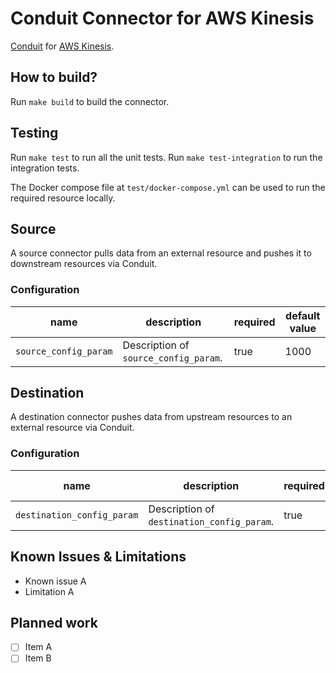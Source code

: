 # Conduit Connector for AWS Kinesis
[Conduit](https://conduit.io) for [AWS Kinesis](https://).

## How to build?
Run `make build` to build the connector.

## Testing
Run `make test` to run all the unit tests. Run `make test-integration` to run the integration tests.

The Docker compose file at `test/docker-compose.yml` can be used to run the required resource locally.

## Source
A source connector pulls data from an external resource and pushes it to downstream resources via Conduit.

### Configuration

| name                  | description                           | required | default value |
|-----------------------|---------------------------------------|----------|---------------|
| `source_config_param` | Description of `source_config_param`. | true     | 1000          |

## Destination
A destination connector pushes data from upstream resources to an external resource via Conduit.

### Configuration

| name                       | description                                | required | default value |
|----------------------------|--------------------------------------------|----------|---------------|
| `destination_config_param` | Description of `destination_config_param`. | true     | 1000          |

## Known Issues & Limitations
* Known issue A
* Limitation A

## Planned work
- [ ] Item A
- [ ] Item B
